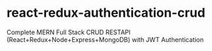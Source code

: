 # react-redux-authentication-crud
Complete MERN Full Stack CRUD RESTAPI (React+Redux+Node+Express+MongoDB) with JWT Authentication
